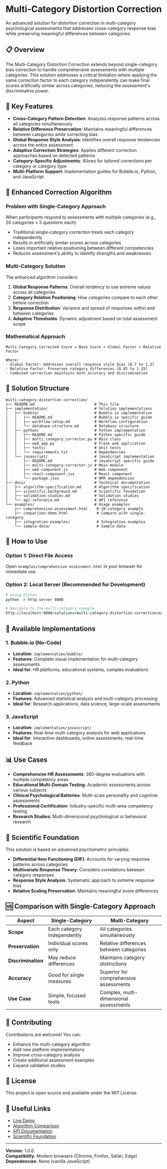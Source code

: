 # Multi-Category Distortion Correction

An advanced solution for distortion correction in multi-category psychological assessments that addresses cross-category response bias while preserving meaningful differences between categories.

## 📋 Overview

The Multi-Category Distortion Correction extends beyond single-category bias correction to handle comprehensive assessments with multiple categories. This solution addresses a critical limitation where applying the same correction factor to each category independently can make final scores artificially similar across categories, reducing the assessment's discriminative power.

## 🎯 Key Features

- **Cross-Category Pattern Detection**: Analyzes response patterns across all categories simultaneously
- **Relative Difference Preservation**: Maintains meaningful differences between categories while correcting bias
- **Global Response Style Analysis**: Identifies overall response tendencies across the entire assessment
- **Adaptive Correction Strategies**: Applies different correction approaches based on detected patterns
- **Category-Specific Adjustments**: Allows for tailored corrections per category or category type
- **Multi-Platform Support**: Implementation guides for Bubble.io, Python, and JavaScript

## 🔬 Enhanced Correction Algorithm

### Problem with Single-Category Approach

When participants respond to assessments with multiple categories (e.g., 20 categories × 5 questions each):
- Traditional single-category correction treats each category independently
- Results in artificially similar scores across categories
- Loses important relative positioning between different competencies
- Reduces assessment's ability to identify strengths and weaknesses

### Multi-Category Solution

The enhanced algorithm considers:

1. **Global Response Patterns**: Overall tendency to use extreme values across all categories
2. **Category Relative Positioning**: How categories compare to each other before correction
3. **Response Distribution**: Variance and spread of responses within and between categories
4. **Adaptive Thresholds**: Dynamic adjustment based on total assessment scope

### Mathematical Approach

```
Multi-Category Corrected Score = Base Score × Global Factor × Relative Factor

Where:
- Global Factor: Addresses overall response style bias (0.7 to 1.3)
- Relative Factor: Preserves category differences (0.85 to 1.15)
- Combined correction maintains both accuracy and discrimination
```

## 📁 Solution Structure

```
multi-category-distortion-correction/
├── README.md                           # This file
├── implementation/                     # Solution implementations
│   ├── bubble/                         # Bubble.io implementation
│   │   ├── README.md                   # Bubble.io specific guide
│   │   ├── workflow-setup.md           # Workflow configuration
│   │   └── database-structure.md       # Database structure
│   ├── python/                         # Python implementation
│   │   ├── README.md                   # Python specific guide
│   │   ├── multi_category_corrector.py # Main class
│   │   ├── web_app.py                  # Flask web application
│   │   ├── tests/                      # Unit tests
│   │   └── requirements.txt            # Dependencies
│   └── javascript/                     # JavaScript implementation
│       ├── README.md                   # JavaScript specific guide
│       ├── multi-category-corrector.js # Main module
│       ├── web-component.js            # Web component
│       ├── react-component.jsx         # React component
│       └── package.json                # NPM dependencies
├── docs/                               # Technical documentation
│   ├── algorithm-specification.md      # Algorithm specification
│   ├── scientific-background.md        # Scientific foundation
│   ├── validation-studies.md           # Validation studies
│   └── api-reference.md                # API reference
└── examples/                           # Usage examples
    ├── comprehensive-assessment.html    # 20-category example
    ├── comparison-demo.html             # Compare with single-category
    ├── integration-examples/            # Integration examples
    └── sample-data/                     # Sample data
```

## 🚀 How to Use

### Option 1: Direct File Access
Open `examples/comprehensive-assessment.html` in your browser for immediate use.

### Option 2: Local Server (Recommended for Development)
```bash
# Using Python
python -m http.server 8000

# Navigate to the multi-category example
http://localhost:8000/solutions/multi-category-distortion-correction/examples/comprehensive-assessment.html
```

## 🔧 Available Implementations

### 1. Bubble.io (No-Code)
- **Location**: `implementation/bubble/`
- **Features**: Complete visual implementation for multi-category assessments
- **Ideal for**: HR platforms, educational systems, complex evaluations

### 2. Python
- **Location**: `implementation/python/`
- **Features**: Advanced statistical analysis and multi-category processing
- **Ideal for**: Research applications, data science, large-scale assessments

### 3. JavaScript
- **Location**: `implementation/javascript/`
- **Features**: Real-time multi-category analysis for web applications
- **Ideal for**: Interactive dashboards, online assessments, real-time feedback

## 📊 Use Cases

- **Comprehensive HR Assessments**: 360-degree evaluations with multiple competency areas
- **Educational Multi-Domain Testing**: Academic assessments across various subjects
- **Clinical Psychological Batteries**: Multi-scale personality and cognitive assessments
- **Professional Certification**: Industry-specific multi-area competency testing
- **Research Studies**: Multi-dimensional psychological or behavioral research

## 🔬 Scientific Foundation

This solution is based on advanced psychometric principles:

- **Differential Item Functioning (DIF)**: Accounts for varying response patterns across categories
- **Multivariate Response Theory**: Considers correlations between category responses
- **Response Style Analysis**: Systematic approach to extreme response bias
- **Relative Scaling Preservation**: Maintains meaningful score differences

## 🆚 Comparison with Single-Category Approach

| Aspect | Single-Category | Multi-Category |
|--------|----------------|----------------|
| **Scope** | Each category independently | All categories simultaneously |
| **Preservation** | Individual scores only | Relative differences between categories |
| **Discrimination** | May reduce differences | Maintains category distinctions |
| **Accuracy** | Good for single measures | Superior for comprehensive assessments |
| **Use Case** | Simple, focused tests | Complex, multi-dimensional assessments |

## 🤝 Contributing

Contributions are welcome! You can:
- Enhance the multi-category algorithm
- Add new platform implementations
- Improve cross-category analysis
- Create additional assessment examples
- Expand validation studies

## 📄 License

This project is open source and available under the MIT License.

## 🔗 Useful Links

- [Live Demo](examples/comprehensive-assessment.html)
- [Algorithm Comparison](examples/comparison-demo.html)
- [API Documentation](docs/api-reference.md)
- [Scientific Foundation](docs/scientific-background.md)

---

**Version**: 1.0.0  
**Compatibility**: Modern browsers (Chrome, Firefox, Safari, Edge)  
**Dependencies**: None (vanilla JavaScript)